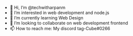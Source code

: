 - 👋 Hi, I’m @techwitharpanm
- 👀 I’m interested in web development and node.js
- 🌱 I’m currently learning Web Design
- 💞️ I’m looking to collaborate on web development frontend
- 📫 How to reach me: My discord tag-Cube#0266

<!---
techwitharpanm/techwitharpanm is a ✨ special ✨ repository because its `README.md` (this file) appears on your GitHub profile.
You can click the Preview link to take a look at your changes.
--->
